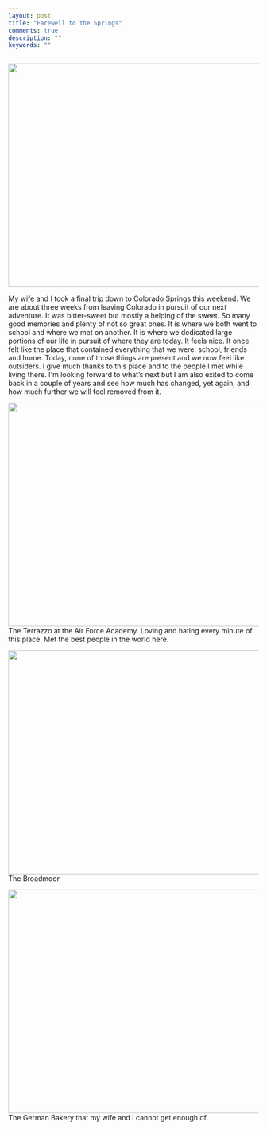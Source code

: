 ```yaml
---
layout: post
title: "Farewell to the Springs"
comments: true
description: ""
keywords: ""
---
```


<img src="http://randy.micro.blog/uploads/2018/24c89e4390.jpg" width="600" height="450" />

My wife and I took a final trip down to Colorado Springs this weekend. We are about three weeks from leaving Colorado in pursuit of our next adventure. It was bitter-sweet but mostly a helping of the sweet. So many good memories and plenty of not so great ones. It is where we both went to school and where we met on another. It is where we dedicated large portions of our life in pursuit of where they are today. It feels nice. It once felt like the place that contained everything that we were: school, friends and home. Today, none of those things are present and we now feel like outsiders. I give much thanks to this place and to the people I met while living there. I'm looking forward to what’s next but I am also exited to come back in a couple of years and see how much has changed, yet again, and how much further we will feel removed from it.

<img src="http://randy.micro.blog/uploads/2018/d5e9381f80.jpg" width="600" height="450" /> The Terrazzo at the Air Force Academy. Loving and hating every minute of this place.  Met the best people in the world here. 

<img src="http://randy.micro.blog/uploads/2018/13dca05d68.jpg" width="600" height="450" /> The Broadmoor

<img src="http://randy.micro.blog/uploads/2018/33e607b785.jpg" width="600" height="450" /> The German Bakery that my wife and I cannot get enough of
